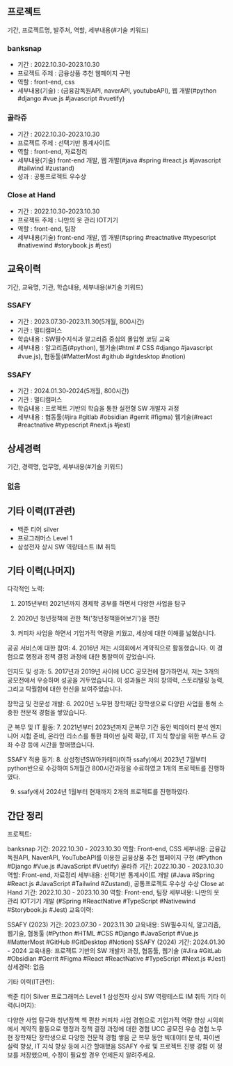 ## 프로젝트
기간, 프로젝트명, 발주처, 역할, 세부내용(#기술 키워드)
### banksnap
- 기간 : 2022.10.30-2023.10.30
- 프로젝트 주제 : 금융상품 추천 웹페이지 구현 
- 역할 : front-end, css
- 세부내용(기술) : (금융감독원API, naverAPI, youtubeAPI), 웹 개발(#python #django #vue.js #javascript #vuetify)
### 골라쥬
- 기간 : 2022.10.30-2023.10.30
- 프로젝트 주제 : 선택기반 통계사이트
- 역할 : front-end, 자료정리
- 세부내용(기술) front-end 개발, 웹 개발(#java #spring #react.js #javascript #tailwind #zustand)
- 성과 : 공통프로젝트 우수상
### Close at Hand
- 기간 : 2022.10.30-2023.10.30
- 프로젝트 주제 : 나만의 옷 관리 IOT기기
- 역할 : front-end, 팀장
- 세부내용(기술) front-end 개발, 앱 개발(#spring #reactnative #typescript #nativewind #storybook.js #jest)

## 교육이력
기간, 교육명, 기관, 학습내용, 세부내용(#기술 키워드)
### SSAFY 
- 기간 : 2023.07.30-2023.11.30(5개월, 800시간)
- 기관 : 멀티캠퍼스
- 학습내용 : SW필수지식과 알고리즘 중심의 몰입형 코딩 교육
- 세부내용 : 알고리즘(#python), 웹기술(#html # CSS #django #javascript #vue.js), 협동툴(#MatterMost #github #gitdesktop #notion)
### SSAFY 
- 기간 : 2024.01.30-2024(5개월, 800시간)
- 기관 : 멀티캠퍼스
- 학습내용 : 프로젝트 기반의 학습을 통한 실전형 SW 개발자 과정
- 세부내용 : 협동툴(#jira #gitlab #obsidian #gerrit #figma) 웹기술(#react #reactnative #typescript #next.js #jest)

## 상세경력
기간, 경력명, 업무명, 세부내용(#기술 키워드)
### 없음

## 기타 이력(IT관련)

- 백준 티어 silver
- 프로그래머스 Level 1 
- 삼성전자 상시 SW 역량테스트 IM 취득


## 기타 이력(나머지)
다각적인 노력:
1. 2015년부터 2021년까지 경제학 공부를 하면서 다양한 사업을 탐구
   
2. 2020년 청년정책에 관한 책('청년정책뜯어보기')을 편찬
   
3. 커피차 사업을 하면서 기업가적 역량을 키웠고, 세상에 대한 이해를 넓혔습니다.

공공 서비스에 대한 참여:
4. 2016년 저는 시의회에서 계약직으로 활동했습니다. 이 경험으로 행정과 정책 결정 과정에 대한 통찰력이 깊었습니다.

인지도 및 성과:
5. 2017년과 2019년 사이에 UCC 공모전에 참가하면서, 저는 3개의 공모전에서 우승하며 성공을 거두었습니다. 이 성과들은 저의 창의력, 스토리텔링 능력, 그리고 탁월함에 대한 헌신을 보여주었습니다.

장학금 및 전문성 개발:
6. 2020년 노무현 장학재단 장학생으로 다양한 사업을 통해 소중한 전문적 경험을 쌓았습니다.

군 복무 및 IT 활동:
7. 2021년부터 2023년까지 군복무 기간 동안 빅데이터 분석 엔지니어 시험 준비, 온라인 리소스를 통한 파이썬 실력 확장, IT 지식 향상을 위한 부스트 강좌 수강 등에 시간을 할애했습니다.

SSAFY 적용 동기:
8. 삼성청년SW아카테미(이하 ssafy)에서 2023년 7월부터 python반으로 수강하여 5개월간 800시간과정을 수료하였고 1개의 프로젝트를 진행하였다.
   
9.  ssafy에서 2024년 1월부터 현재까지 2개의 프로젝트를 진행하였다.





## 간단 정리

프로젝트:

banksnap
기간: 2022.10.30 - 2023.10.30
역할: Front-end, CSS
세부내용: 금융감독원API, NaverAPI, YouTubeAPI를 이용한 금융상품 추천 웹페이지 구현 (#Python #Django #Vue.js #JavaScript #Vuetify)
골라쥬
기간: 2022.10.30 - 2023.10.30
역할: Front-end, 자료정리
세부내용: 선택기반 통계사이트 개발 (#Java #Spring #React.js #JavaScript #Tailwind #Zustand), 공통프로젝트 우수상 수상
Close at Hand
기간: 2022.10.30 - 2023.10.30
역할: Front-end, 팀장
세부내용: 나만의 옷 관리 IOT기기 개발 (#Spring #ReactNative #TypeScript #Nativewind #Storybook.js #Jest)
교육이력:

SSAFY (2023)
기간: 2023.07.30 - 2023.11.30
교육내용: SW필수지식, 알고리즘, 웹기술, 협동툴 (#Python #HTML #CSS #Django #JavaScript #Vue.js #MatterMost #GitHub #GitDesktop #Notion)
SSAFY (2024)
기간: 2024.01.30 - 2024
교육내용: 프로젝트 기반의 SW 개발자 과정, 협동툴, 웹기술 (#Jira #GitLab #Obsidian #Gerrit #Figma #React #ReactNative #TypeScript #Next.js #Jest)
상세경력: 없음

기타 이력(IT관련):

백준 티어 Silver
프로그래머스 Level 1
삼성전자 상시 SW 역량테스트 IM 취득
기타 이력(나머지):

다양한 사업 탐구와 청년정책 책 편찬
커피차 사업 경험으로 기업가적 역량 향상
시의회에서 계약직 활동으로 행정과 정책 결정 과정에 대한 경험
UCC 공모전 우승 경험
노무현 장학재단 장학생으로 다양한 전문적 경험 쌓음
군 복무 동안 빅데이터 분석, 파이썬 실력 향상, IT 지식 향상 등에 시간 할애했음
SSAFY 수료 및 프로젝트 진행 경험
이 정보를 저장했으며, 수정이 필요할 경우 언제든지 알려주세요.